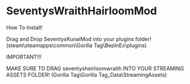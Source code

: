 # SeventysWraithHairloomMod


How To Install!

Drag and Drop SeventysKunaiMod into your plugins folder!(steam\steamapps\common\Gorilla Tag\BepInEx\plugins)

IMPORTANT!!!

MAKE SURE TO DRAG seventysheirloomwraith INTO YOUR STREAMING ASSETS FOLDER! (Gorilla Tag\Gorilla Tag_Data\StreamingAssets)
